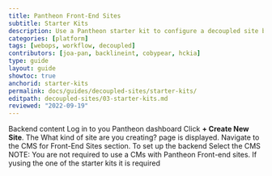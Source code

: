 ```yaml
---
title: Pantheon Front-End Sites
subtitle: Starter Kits
description: Use a Pantheon starter kit to configure a decoupled site backend.
categories: [platform]
tags: [webops, workflow, decoupled]
contributors: [joa-pan, backlineint, cobypear, hckia]
type: guide
layout: guide
showtoc: true
anchorid: starter-kits
permalink: docs/guides/decoupled-sites/starter-kits/
editpath: decoupled-sites/03-starter-kits.md
reviewed: "2022-09-19"
---
```


Backend content
Log in to you Pantheon dashboard 
Click **+ Create New Site**. The What kind of site are you creating? page is displayed. 
Navigate to the CMS for Front-End Sites section. To set up the backend
Select the CMS
NOTE: You are not required to use a CMs with Pantheon Front-end sites. If yusing the one of the starter kits it is required


